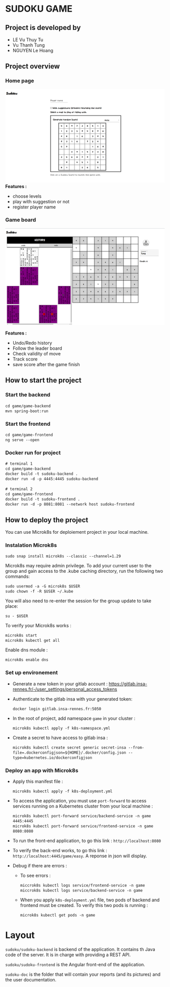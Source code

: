 # SUDOKU GAME

## Project is developed by 
- LE Vu Thuy Tu
- Vu Thanh Tung
- NGUYEN Le Hoang 


## Project overview

### Home page 
![](/images/homepage.png)
**Features :**
+ choose levels
+ play with suggestion or not
+ register player name

### Game board
![](/images/board.png)


**Features :**
+ Undo/Redo history 
+ Follow the leader board
+ Check validity of move
+ Track score 
+ save score after the game finish

## How to start the project
### Start the backend 
```
cd game/game-backend
mvn spring-boot:run
```

### Start the frontend
```
cd game/game-frontend
ng serve --open
```
### Docker run for project
```
# terminal 1
cd game/game-backend
docker build -t sudoku-backend .
docker run -d -p 4445:4445 sudoku-backend

# terminal 2
cd game/game-frontend
docker build -t sudoku-frontend .
docker run -d -p 8081:8081 --network host sudoku-frontend
```
## How to deploy the project
You can use Microk8s for deploiement project in your local machine. 
### Instalation Microk8s 
```
sudo snap install microk8s --classic --channel=1.29
```
Microk8s may require admin privilege. To add your current user to the group and gain access to the .kube caching directory, run the following two commands: 
```
sudo usermod -a -G microk8s $USER
sudo chown -f -R $USER ~/.kube
```
You will also need to re-enter the session for the group update to take place:

```
su - $USER
```
To verify your Microk8s works : 
```
microk8s start
microk8s kubectl get all
```
Enable dns module : 
```
microk8s enable dns
```
### Set up environement

- Generate a new token in your gitlab account : https://gitlab.insa-rennes.fr/-/user_settings/personal_access_tokens

- Authenticate to the gitlab insa with your generated token: 
    ```
    docker login gitlab.insa-rennes.fr:5050
    ```  

- In the root of project, add namespace `game` in your cluster : 
    ```
    microk8s kubectl apply -f k8s-namespace.yml
    ```
- Create a secret to have access to gitlab insa : 
    ```
    microk8s kubectl create secret generic secret-insa --from-file=.dockerconfigjson=${HOME}/.docker/config.json --type=kubernetes.io/dockerconfigjson
    ```

### Deploy an app with Microk8s


- Apply this manifest file :

    ```
    microk8s kubectl apply -f k8s-deployment.yml
    ```
- To access the application, you must use `port-forward` to access services running on a Kubernetes cluster from your local machine : 
    ```
    microk8s kubectl port-forward service/backend-service -n game 4445:4445
    microk8s kubectl port-forward service/frontend-service -n game 8080:8080
    ```

 - To run the front-end application, to go this link : `http://localhost:8080`

- To verify the back-end works, to go this link : `http://localhost:4445/game/easy`. A reponse in json will display.

- Debug if there are errors :
    - To see errors : 
        ```
        miccrok8s kubectl logs service/frontend-service -n game 
        miccrok8s kubectl logs service/backend-service -n game 
        ``` 

    - When you apply `k8s-deployment.yml` file, two pods of backend and frontend must be created. To verify this two pods is running : 
        ```
        microk8s kubectl get pods -n game
        ```





# Layout

`sudoku/sudoku-backend` is backend of the application. It contains th Java code of the server.
It is in charge with providing a REST API.

`sudoku/sudoku-frontend` is the Angular front-end of the application.

`sudoku-doc` is the folder that will contain your reports (and its pictures) and the user documentation.

